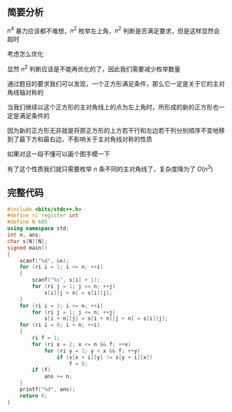 ## 简要分析

$n^4$ 暴力应该都不难想，$n^2$ 枚举左上角，$n^2$ 判断是否满足要求，但是这样显然会超时

考虑怎么优化

显然 $n^2$ 判断应该是不能再优化的了，因此我们需要减少枚举数量

通过题目的要求我们可以发现，一个正方形满足条件，那么它一定是关于它的主对角线轴对称的

当我们继续以这个正方形的主对角线上的点为左上角时，所形成的新的正方形也一定是满足条件的

因为新的正方形无非就是将原正方形的上方若干行和左边若干列分别顺序不变地移到了最下方和最右边，不影响关于主对角线对称的性质

如果对这一段不懂可以画个图手模一下

有了这个性质我们就只需要枚举 $n$ 条不同的主对角线了，复杂度降为了 $O(n^3)$

## 完整代码

```cpp
#include <bits/stdc++.h>
#define ri register int
#define N 605
using namespace std;
int n, ans;
char s[N][N];
signed main()
{
	scanf("%d", &n);
	for (ri i = 1; i <= n; ++i)
	{
		scanf("%s", s[i] + 1);
		for (ri j = 1; j <= n; ++j)
			s[i][j + n] = s[i][j];
	}
	for (ri i = 1; i <= n; ++i)
		for (ri j = 1; j <= n; ++j)
			s[i + n][j] = s[i + n][j + n] = s[i][j];
	for (ri i = 0; i < n; ++i)
	{
		ri f = 1;
		for (ri x = 2; x <= n && f; ++x)
			for (ri y = 1; y < x && f; ++y)
				if (s[x + i][y] != s[y + i][x])
					f = 0;
		if (f)
			ans += n;
	}
	printf("%d", ans);
	return 0;
}
```

